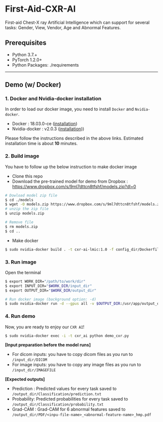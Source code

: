 # First-Aid-CXR-AI
First-aid Chest-X ray Artificial Intelligence  which can support for several tasks: Gender, View, Vendor, Age and Abnormal Features.

## Prerequisites

- Python 3.7.+
- PyTorch 1.2.0+
- Python Packages: ./requirements

---
## Demo (w/ Docker)

### 1. Docker and Nvidia-docker installation
In order to load our docker image, you need to install `Docker` and `Nvidia-docker`.
- Docker : 18.03.0-ce ([installation](https://docs.docker.com/install/linux/docker-ce/ubuntu/#os-requirements))
- Nvidia-docker : v2.0.3 ([installation](https://github.com/NVIDIA/nvidia-docker/wiki/Installation-(version-2.0))))

Please follow the instructions described in the above links. Estimated installation time is about **10** minutes.

### 2. Build image
You have to follow up the below instruction to make docker image

- Clone this repo
- Download the pre-trained model for demo from Dropbox
: https://www.dropbox.com/s/9ml7dttcn8tfshf/models.zip?dl=0

```sh
# Dowload model zip file
$ cd ./models
$ wget -O models.zip https://www.dropbox.com/s/9ml7dttcn8tfshf/models.zip?dl=0
# unzip the zip file
$ unzip models.zip

# Remove file
$ rm models.zip
$ cd ..
```
- Make docker
```sh
$ sudo nvidia-docker build . -t cxr-ai-lmic:1.0 -f config_dir/Dockerfile
```

### 3. Run image
Open the terminal
```sh
$ export WORK_DIR="/path/to/work/dir"
$ export INPUT_DIR="$WORK_DIR/input_dir"
$ export OUTPUT_DIR="$WORK_DIR/output_dir"

# Run docker image (background option: -d)
$ sudo nvidia-docker run -d --gpus all -v $OUTPUT_DIR:/usr/app/output_dir -v $INPUT_DIR:/usr/app/input_dir --name cxr_ai -it cxr-ai-lmic:1.0 /bin/bash
```

### 4. Run demo
Now, you are ready to enjoy our `CXR AI`!

```sh
$ sudo nvidia-docker exec -i -t cxr_ai python demo_cxr.py
```

**[Input preparation before the model runs]**
- For dicom inputs: you have to copy dicom files as you run to `/input_dir/DICOM`
- For image inputs: you have to copy any image files as you run to `/input_dir/IMAGEFILE`

**[Expected outputs]**
- Prediction : Predicted values for every task saved to `/output_dir/Classification/prediction.txt`
- Probability: Predicted probabilities for every task saved to `/output_dir/Classification/probability.txt`
- Grad-CAM   : Grad-CAM for 6 abnormal features saved to `/output_dir/PDF/<inpu-file-name>_<abnormal-feature-name>_hmp.pdf`
